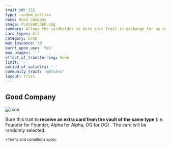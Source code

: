 ```yaml
---
trait_id: 132
type: random_edition
name: Good Company
image: PLACEHOLDER.png
summary: Allows the cardholder to burn this Trait in exchange for an extra card from the vault (randomly selected)
card_types: All
category: Drop
max_issuance: 50
burnt_upon_use: 'Yes'
max_usages: '-'
effect_of_transferring: None
limit: '-'
period_of_validity: '-'
community_trait: '@Alvaro'
layout: trait
---
```


## Good Company

![icon](/assets/images/trait-icons/{{page.image}})

Burn this trait to **receive an extra card from the vault of the same type** (i.e. Founder for Founder, Alpha for Alpha, OG for OG) . The card will be randomly selected.

<small>*Terms and conditions apply.</small>